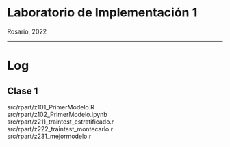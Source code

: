 # Laboratorio de Implementación 1

Rosario, 2022

---

# Log

## Clase 1

src/rpart/z101_PrimerModelo.R  
src/rpart/z102_PrimerModelo.ipynb  
src/rpart/z211_traintest_estratificado.r  
src/rpart/z222_traintest_montecarlo.r  
src/rpart/z231_mejormodelo.r  
